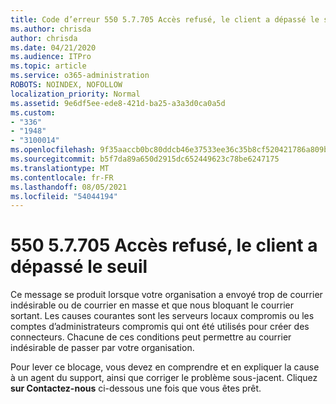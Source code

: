 ```yaml
---
title: Code d’erreur 550 5.7.705 Accès refusé, le client a dépassé le seuil
ms.author: chrisda
author: chrisda
ms.date: 04/21/2020
ms.audience: ITPro
ms.topic: article
ms.service: o365-administration
ROBOTS: NOINDEX, NOFOLLOW
localization_priority: Normal
ms.assetid: 9e6df5ee-ede8-421d-ba25-a3a3d0ca0a5d
ms.custom:
- "336"
- "1948"
- "3100014"
ms.openlocfilehash: 9f35aaccb0bc80ddcb46e37533ee36c35b8cf520421786a809b28cfa70e16391
ms.sourcegitcommit: b5f7da89a650d2915dc652449623c78be6247175
ms.translationtype: MT
ms.contentlocale: fr-FR
ms.lasthandoff: 08/05/2021
ms.locfileid: "54044194"
---
```

# <a name="550-57705-access-denied-tenant-has-exceeded-threshold"></a>550 5.7.705 Accès refusé, le client a dépassé le seuil

Ce message se produit lorsque votre organisation a envoyé trop de courrier indésirable ou de courrier en masse et que nous bloquant le courrier sortant.
Les causes courantes sont les serveurs locaux compromis ou les comptes d’administrateurs compromis qui ont été utilisés pour créer des connecteurs. Chacune de ces conditions peut permettre au courrier indésirable de passer par votre organisation.

Pour lever ce blocage, vous devez en comprendre et en expliquer la cause à un agent du support, ainsi que corriger le problème sous-jacent.
Cliquez **sur Contactez-nous** ci-dessous une fois que vous êtes prêt.
